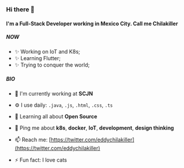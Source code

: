 ### Hi there 👋 

#### I'm a Full-Stack Developer working in Mexico City. Call me Chilakiller

##### NOW

- ✨ Working on IoT and K8s;
- ✨ Learning Flutter;
- ✨ Trying to conquer the world;

##### BIO

- 🏢 I'm currently working at **SCJN**
- ⚙️ I use daily: `.java`, `.js`, `.html`, `.css`, `.ts`

- 🌱 Learning all about **Open Source**
- 💬 Ping me about **k8s**, **docker**, **IoT**, **development**, **design thinking**
- 📫 Reach me: [https://twitter.com/eddychilakiller](https://twitter.com/eddychilakiller)
- ⚡️ Fun fact: I love cats
